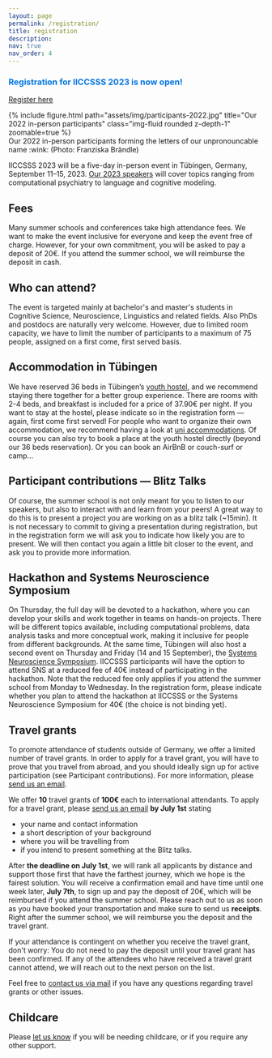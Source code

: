 ```yaml
---
layout: page
permalink: /registration/
title: registration
description: 
nav: true
nav_order: 4
---
```




### <span style="color:#0076df"> Registration for IICCSSS 2023 is now open! </span>

<a class="btn btn-primary btn-lg" href="https://forms.gle/BbhGNAo5tVYUUFxb8" role="button">Register here</a>

<div class="row mt-3">
    <div class="col-sm mt-3 mt-md-0">
        {% include figure.html path="assets/img/participants-2022.jpg" title="Our 2022 in-person participants" class="img-fluid rounded z-depth-1" zoomable=true %}
    </div>
</div>
<div class="caption">
    Our 2022 in-person participants forming the letters of our unpronouncable name :wink: (Photo: Franziska Brändle)
</div>

IICCSSS 2023 will be a five-day in-person event in Tübingen, Germany, September 11–15, 2023. [Our 2023 speakers](/speakers/) will cover topics ranging from computational psychiatry to language and cognitive modeling.

## Fees
Many summer schools and conferences take high attendance fees. We want to make the event inclusive for everyone and keep the event free of charge. However, for your own commitment, you will be asked to pay a deposit of 20€. If you attend the summer school, we will reimburse the deposit in cash.

## Who can attend?
The event is targeted mainly at bachelor's and master's students in Cognitive Science, Neuroscience, Linguistics and related fields. Also PhDs and postdocs are naturally very welcome.
However, due to limited room capacity, we have to limit the number of participants to a maximum of 75 people, assigned on a first come, first served basis.

## Accommodation in Tübingen
We have reserved 36 beds in Tübingen’s [youth hostel](https://www.jugendherberge.de/en/youth-hostels/tuebingen-113/portrait), and we recommend staying there together for a better group experience. There are rooms with 2-4 beds, and breakfast is included for a price of 37.90€ per night. If you want to stay at the hostel, please indicate so in the registration form — again, first come first served! For people who want to organize their own accommodation, we recommend having a look at [uni accommodations](https://uni-tuebingen.de/en/international/welcome-center/guide-for-international-researchers/accommodation). Of course you can also try to book a place at the youth hostel directly (beyond our 36 beds reservation). Or you can book an AirBnB or couch-surf or camp...

## Participant contributions — Blitz Talks

Of course, the summer school is not only meant for you to listen to our speakers, but also to interact with and learn from your peers! A great way to do this is to present a project you are working on as a blitz talk (~15min). It is not necessary to commit to giving a presentation during registration, but in the registration form we will ask you to indicate how likely you are to present. We will then contact you again a little bit closer to the event, and ask you to provide more information.

## Hackathon and Systems Neuroscience Symposium
On Thursday, the full day will be devoted to a hackathon, where you can develop your skills and work together in teams on hands-on projects. There will be different topics available, including computational problems, data analysis tasks and more conceptual work, making it inclusive for people from different backgrounds. At the same time, Tübingen will also host a second event on Thursday and Friday (14 and 15 September), the [Systems Neuroscience Symposium](http://meg.medizin.uni-tuebingen.de/2023/). IICCSSS participants will have the option to attend SNS at a reduced fee of 40€ instead of participating in the hackathon. Note that the reduced fee only applies if you attend the summer school from Monday to Wednesday. In the registration form, please indicate whether you plan to attend the hackathon at IICCSSS or the Systems Neuroscience Symposium for 40€ (the choice is not binding yet).

## Travel grants
To promote attendance of students outside of Germany, we offer a limited number of travel grants.
In order to apply for a travel grant, you will have to prove that you travel from abroad, and you should ideally sign up for active participation (see Participant contributions).
For more information, please [send us an email](mailto:info@iiccsss.org).

We offer <b>10</b> travel grants of <b>100€</b> each to international attendants. To apply for a travel grant, please [send us an email](mailto:info@iiccsss.org) <b>by July 1st</b> stating
- your name and contact information
- a short description of your background
- where you will be travelling from
- if you intend to present something at the Blitz talks.

After <b>the deadline on July 1st</b>, we will rank all applicants by distance and support those first that have the farthest journey, which we hope is the fairest solution. You will receive a confirmation email and have time until one week later, <b>July 7th</b>, to sign up and pay the deposit of 20€, which will be reimbursed if you attend the summer school. Please reach out to us as soon as you have booked your transportation and make sure to send us <b>receipts</b>. Right after the summer school, we will reimburse you the deposit and the travel grant.

If your attendance is contingent on whether you receive the travel grant, don't worry: You do not need to pay the deposit until your travel grant has been confirmed. If any of the attendees who have received a travel grant cannot attend, we will reach out to the next person on the list.

Feel free to [contact us via mail](mailto:info@iiccsss.org) if you have any questions regarding travel grants or other issues.

## Childcare
Please [let us know](mailto:info@iiccsss.org) if you will be needing childcare, or if you require any other support.
